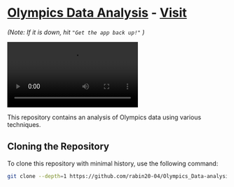 # [Olympics Data Analysis](https://olympicsdata-analysisweb-app-c6gn3w8qdajvuzwjteng7x.streamlit.app/) - [Visit](https://olympicsdata-analysisweb-app-c6gn3w8qdajvuzwjteng7x.streamlit.app/) 
*(Note: If it is down, hit `"Get the app back up!"` )*

<video controls src="others/video/olympics_data_analysis_video.mp4" title="Title"></video>



This repository contains an analysis of Olympics data using various techniques.

## Cloning the Repository

To clone this repository with minimal history, use the following command:

```bash
git clone --depth=1 https://github.com/rabin20-04/Olympics_Data-analysis_Web-App.git
